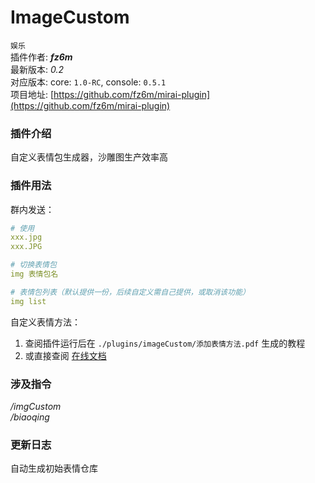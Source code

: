 # ImageCustom
```娱乐```<br>
插件作者: ***fz6m***<br>
最新版本: *0.2*<br>
对应版本: core: ```1.0-RC```, console: ```0.5.1```<br>
项目地址: [https://github.com/fz6m/mirai-plugin](https://github.com/fz6m/mirai-plugin)<br>
### 插件介绍
自定义表情包生成器，沙雕图生产效率高
### 插件用法
群内发送：
```yml
# 使用
xxx.jpg
xxx.JPG

# 切换表情包
img 表情包名

# 表情包列表（默认提供一份，后续自定义需自己提供，或取消该功能）
img list
```
自定义表情方法：
1. 查阅插件运行后在 `./plugins/imageCustom/添加表情方法.pdf` 生成的教程
2. 或直接查阅 [在线文档](https://github.com/fz6m/mirai-plugin/tree/master/guide/MiImage)
### 涉及指令
*/imgCustom*<br>
*/biaoqing*
### 更新日志
自动生成初始表情仓库
